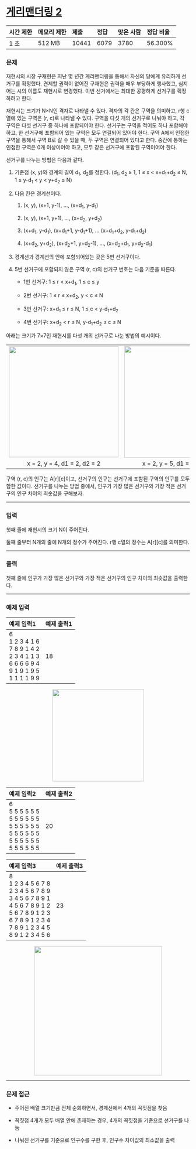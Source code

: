 # [게리맨더링 2](https://www.acmicpc.net/problem/17779)

<div align = center>

| 시간 제한 | 메모리 제한 | 제출  | 정답 | 맞은 사람 | 정답 비율 |
| :-------- | :---------- | :---- | :--- | :-------- | :-------- |
| 1 초      | 512 MB      | 10441 | 6079 | 3780      | 56.300%   |

</div>

### 문제

재현시의 시장 구재현은 지난 몇 년간 게리맨더링을 통해서 자신의 당에게 유리하게 선거구를 획정했다. 견제할 권력이 없어진 구재현은 권력을 매우 부당하게 행사했고, 심지어는 시의 이름도 재현시로 변경했다. 이번 선거에서는 최대한 공평하게 선거구를 획정하려고 한다.

재현시는 크기가 N×N인 격자로 나타낼 수 있다. 격자의 각 칸은 구역을 의미하고, r행 c열에 있는 구역은 (r, c)로 나타낼 수 있다. 구역을 다섯 개의 선거구로 나눠야 하고, 각 구역은 다섯 선거구 중 하나에 포함되어야 한다. 선거구는 구역을 적어도 하나 포함해야 하고, 한 선거구에 포함되어 있는 구역은 모두 연결되어 있어야 한다. 구역 A에서 인접한 구역을 통해서 구역 B로 갈 수 있을 때, 두 구역은 연결되어 있다고 한다. 중간에 통하는 인접한 구역은 0개 이상이어야 하고, 모두 같은 선거구에 포함된 구역이어야 한다.

선거구를 나누는 방법은 다음과 같다.

1. 기준점 (x, y)와 경계의 길이 d<sub>1</sub>, d<sub>2</sub>를 정한다. (d<sub>1</sub>, d<sub>2</sub> ≥ 1, 1 ≤ x < x+d<sub>1</sub>+d<sub>2</sub> ≤ N, 1 ≤ y-d<sub>1</sub> < y < y+d<sub>2</sub> ≤ N)

2. 다음 칸은 경계선이다.

   1. (x, y), (x+1, y-1), ..., (x+d<sub>1</sub>, y-d<sub>1</sub>)

   2. (x, y), (x+1, y+1), ..., (x+d<sub>2</sub>, y+d<sub>2</sub>)

   3. (x+d<sub>1</sub>, y-d<sub>1</sub>), (x+d<sub>1</sub>+1, y-d<sub>1</sub>+1), ... (x+d<sub>1</sub>+d<sub>2</sub>, y-d<sub>1</sub>+d<sub>2</sub>)

   4. (x+d<sub>2</sub>, y+d<sub>2</sub>), (x+d<sub>2</sub>+1, y+d<sub>2</sub>-1), ..., (x+d<sub>2</sub>+d<sub>1</sub>, y+d<sub>2</sub>-d<sub>1</sub>)

3. 경계선과 경계선의 안에 포함되어있는 곳은 5번 선거구이다.

4. 5번 선거구에 포함되지 않은 구역 (r, c)의 선거구 번호는 다음 기준을 따른다.

   - 1번 선거구: 1 ≤ r < x+d<sub>1</sub>, 1 ≤ c ≤ y

   - 2번 선거구: 1 ≤ r ≤ x+d<sub>2</sub>, y < c ≤ N

   - 3번 선거구: x+d<sub>1</sub> ≤ r ≤ N, 1 ≤ c < y-d<sub>1</sub>+d<sub>2</sub>

   - 4번 선거구: x+d<sub>2</sub> < r ≤ N, y-d<sub>1</sub>+d<sub>2</sub> ≤ c ≤ N

아래는 크기가 7×7인 재현시를 다섯 개의 선거구로 나눈 방법의 예시이다.

<div align=center>
  <table>
    <tr>
      <td align=center><img src="https://upload.acmicpc.net/c144c31e-db45-4094-9c1d-0656a690aef0/-/preview/" width="300" height="303"/></td>
      <td align=center><img src="https://upload.acmicpc.net/813c38e0-3197-4589-bc96-17d96eb9ed14/-/preview/" width="300" height="305"/></td>
      <td align=center><img src="https://upload.acmicpc.net/892417dd-b824-4d4e-8bce-2faf341a9f66/-/preview/" width="300" height="302"/></td>
    </tr>
    <tr>
      <td align=center>x = 2, y = 4, d1 = 2, d2 = 2</td>
      <td align=center>x = 2, y = 5, d1 = 3, d2 = 2</td>
      <td align=center>x = 4, y = 3, d1 = 1, d2 = 1</td>
    </tr>
  </table>
</div>

구역 (r, c)의 인구는 A[r][c]이고, 선거구의 인구는 선거구에 포함된 구역의 인구를 모두 합한 값이다. 선거구를 나누는 방법 중에서, 인구가 가장 많은 선거구와 가장 적은 선거구의 인구 차이의 최솟값을 구해보자.

---

### 입력

첫째 줄에 재현시의 크기 N이 주어진다.

둘째 줄부터 N개의 줄에 N개의 정수가 주어진다. r행 c열의 정수는 A[r][c]를 의미한다.

---

### 출력

첫째 줄에 인구가 가장 많은 선거구와 가장 적은 선거구의 인구 차이의 최솟값을 출력한다.

---

### 예제 입력

| 예제 입력1                                                                                        | 예제 출력1 |
| :------------------------------------------------------------------------------------------------ | :--------- |
| 6<br/>1 2 3 4 1 6<br/>7 8 9 1 4 2<br/>2 3 4 1 1 3<br/>6 6 6 6 9 4<br/>9 1 9 1 9 5<br/>1 1 1 1 9 9 | 18         |

<div align=center>
  <img src="https://upload.acmicpc.net/4ed91e95-51eb-461b-979a-fce236c79094/-/preview/" widht="250" height="251"/>
</div>

| 예제 입력2                                                                                        | 예제 출력2 |
| :------------------------------------------------------------------------------------------------ | :--------- |
| 6<br/>5 5 5 5 5 5<br/>5 5 5 5 5 5<br/>5 5 5 5 5 5<br/>5 5 5 5 5 5<br/>5 5 5 5 5 5<br/>5 5 5 5 5 5 | 20         |

| 예제 입력3                                                                                                                                                        | 예제 출력3 |
| :---------------------------------------------------------------------------------------------------------------------------------------------------------------- | :--------- |
| 8<br/>1 2 3 4 5 6 7 8<br/>2 3 4 5 6 7 8 9<br/>3 4 5 6 7 8 9 1<br/>4 5 6 7 8 9 1 2<br/>5 6 7 8 9 1 2 3<br/>6 7 8 9 1 2 3 4<br/>7 8 9 1 2 3 4 5<br/>8 9 1 2 3 4 5 6 | 23         |

<div align=center>
  <img src="https://upload.acmicpc.net/760daa25-5f4b-4077-825c-ba208a99ab6f/-/preview/" width="350" height="353"/>
</div>

---

### 문제 접근

- 주어진 배열 크기만큼 전체 순회하면서, 경계선에서 4개의 꼭짓점을 찾음

- 꼭짓점 4개가 모두 배열 안에 존재하는 경우, 4개의 꼭짓점을 기준으로 선거구를 나눔

- 나눠진 선거구를 기준으로 인구수를 구한 후, 인구수 차이값의 최소값을 출력
